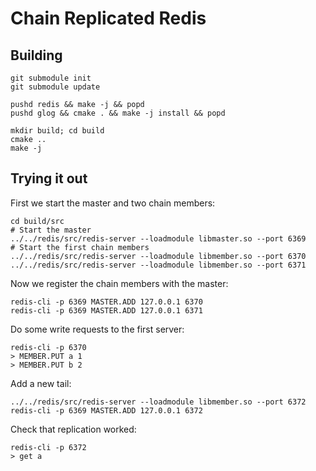 # Chain Replicated Redis

## Building

```
git submodule init
git submodule update

pushd redis && make -j && popd
pushd glog && cmake . && make -j install && popd

mkdir build; cd build
cmake ..
make -j
```

## Trying it out

First we start the master and two chain members:

```
cd build/src
# Start the master
../../redis/src/redis-server --loadmodule libmaster.so --port 6369
# Start the first chain members
../../redis/src/redis-server --loadmodule libmember.so --port 6370
../../redis/src/redis-server --loadmodule libmember.so --port 6371
```

Now we register the chain members with the master:

```
redis-cli -p 6369 MASTER.ADD 127.0.0.1 6370
redis-cli -p 6369 MASTER.ADD 127.0.0.1 6371
```

Do some write requests to the first server:

```
redis-cli -p 6370
> MEMBER.PUT a 1
> MEMBER.PUT b 2
```

Add a new tail:

```
../../redis/src/redis-server --loadmodule libmember.so --port 6372
redis-cli -p 6369 MASTER.ADD 127.0.0.1 6372
```

Check that replication worked:

```
redis-cli -p 6372
> get a
```
